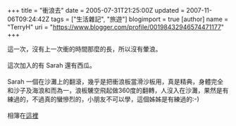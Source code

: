 +++
title = "衝浪去"
date = 2005-07-31T21:25:00Z
updated = 2007-11-06T09:24:42Z
tags = ["生活雜記", "旅遊"]
blogimport = true 
[author]
	name = "TerryH"
	uri = "https://www.blogger.com/profile/00198432946574471177"
+++

這一次，沒有上一次衝的時間那麼的長，所以沒有暈浪。<br /><br />這次加入的有 Sarah 還有西瓜。<br /><br />Sarah 一個在沙灘上的翻滾，幾乎是把衝浪板當滑沙板用，真是精典，身體完全和沙子及海浪和而為一，浪板驣空飛起做360度的翻轉，人沒入在沙灘，果然是有練過的，不過真的蠻慘烈的，小朋友不可以學，這個姊姊是有練過的:-)<br /><br />相簿在<a href="albums/2005_surfing">這裡</a>
